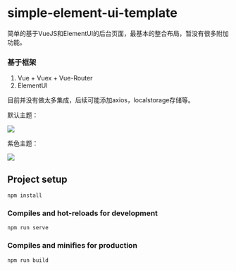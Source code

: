 # simple-element-ui-template
简单的基于VueJS和ElementUI的后台页面，最基本的整合布局，暂没有很多附加功能。

### 基于框架

1. Vue + Vuex + Vue-Router
2. ElementUI

目前并没有做太多集成，后续可能添加axios，localstorage存储等。

默认主题：

![](https://cdn.jsdelivr.net/gh/fugary/blogpic/images/20200527212929.png)

紫色主题：

![](https://cdn.jsdelivr.net/gh/fugary/blogpic/images/20200527214515.png)

## Project setup

```
npm install
```

### Compiles and hot-reloads for development
```
npm run serve
```

### Compiles and minifies for production
```
npm run build
```
